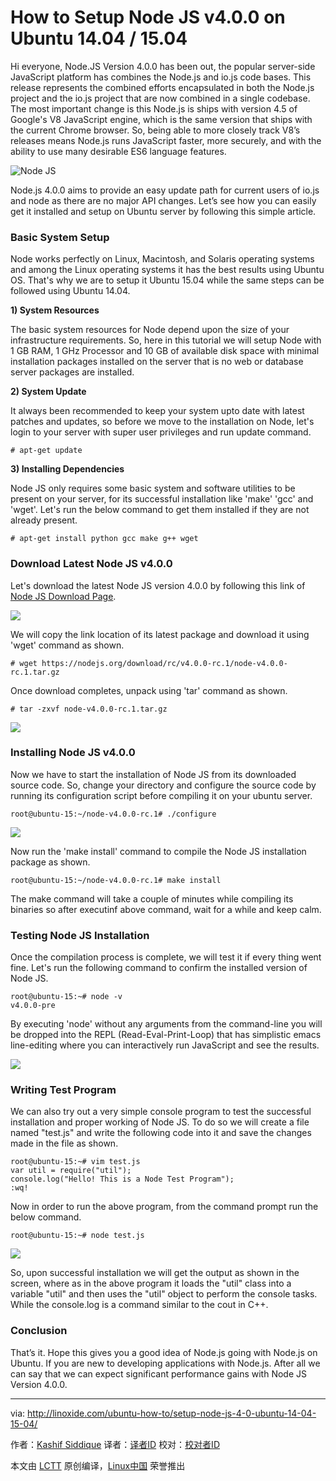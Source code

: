 How to Setup Node JS v4.0.0 on Ubuntu 14.04 / 15.04
================================================================================
Hi everyone, Node.JS Version 4.0.0 has been out, the popular server-side JavaScript platform has combines the Node.js and io.js code bases. This release represents the combined efforts encapsulated in both the Node.js project and the io.js project that are now combined in a single codebase. The most important change is this Node.js is ships with version 4.5 of Google's V8 JavaScript engine, which is the same version that ships with the current Chrome browser. So, being able to more closely track V8’s releases means Node.js runs JavaScript faster, more securely, and with the ability to use many desirable ES6 language features.

![Node JS](http://blog.linoxide.com/wp-content/uploads/2015/09/nodejs.png)

Node.js 4.0.0 aims to provide an easy update path for current users of io.js and node as there are no major API changes. Let’s see how you can easily get it installed and setup on Ubuntu server by following this simple article.

### Basic System Setup ###

Node works perfectly on Linux, Macintosh, and Solaris operating systems and among the Linux operating systems it has the best results using Ubuntu OS. That's why we are to setup it Ubuntu 15.04 while the same steps can be followed using Ubuntu 14.04.

**1) System Resources**

The basic system resources for Node depend upon the size of your infrastructure requirements. So, here in this tutorial we will setup Node with 1 GB RAM, 1 GHz Processor and 10 GB of available disk space with minimal installation packages installed on the server that is no web or database server packages are installed.

**2) System Update**

It always been recommended to keep your system upto date with latest patches and updates, so before we move to the installation on Node, let's login to your server with super user privileges and run update command.

    # apt-get update

**3) Installing Dependencies**

Node JS only requires some basic system and software utilities to be present on your server, for its successful installation like 'make' 'gcc' and 'wget'. Let's run the below command to get them installed if they are not already present.

    # apt-get install python gcc make g++ wget

### Download Latest Node JS v4.0.0 ###

Let's download the latest Node JS version 4.0.0 by following this link of [Node JS Download Page][1].

![](http://blog.linoxide.com/wp-content/uploads/2015/09/download.png)

We will copy the link location of its latest package and download it using 'wget' command as shown.

    # wget https://nodejs.org/download/rc/v4.0.0-rc.1/node-v4.0.0-rc.1.tar.gz

Once download completes, unpack using 'tar' command as shown.

    # tar -zxvf node-v4.0.0-rc.1.tar.gz

![](http://blog.linoxide.com/wp-content/uploads/2015/09/wget.png)

### Installing Node JS v4.0.0 ###

Now we have to start the installation of Node JS from its downloaded source code. So, change your directory and configure the source code by running its configuration script before compiling it on your ubuntu server.

    root@ubuntu-15:~/node-v4.0.0-rc.1# ./configure

![](http://blog.linoxide.com/wp-content/uploads/2015/09/configure.png)

Now run the 'make install' command to compile the Node JS installation package as shown.

    root@ubuntu-15:~/node-v4.0.0-rc.1# make install

The make command will take a couple of minutes while compiling its binaries so after executinf above command, wait for a while and keep calm.

### Testing Node JS Installation ###

Once the compilation process is complete, we will test it if every thing went fine. Let's run the following command to confirm the installed version of Node JS.

    root@ubuntu-15:~# node -v
    v4.0.0-pre

By executing 'node' without any arguments from the command-line you will be dropped into the REPL (Read-Eval-Print-Loop) that has simplistic emacs line-editing where you can interactively run JavaScript and see the results.

![](http://blog.linoxide.com/wp-content/uploads/2015/09/node.png)

### Writing Test Program ###

We can also try out a very simple console program to test the successful installation and proper working of Node JS. To do so we will create a file named "test.js" and write the following code into it and save the changes made in the file as shown.

    root@ubuntu-15:~# vim test.js
    var util = require("util");
    console.log("Hello! This is a Node Test Program");
    :wq!

Now in order to run the above program, from the command prompt run the below command.

    root@ubuntu-15:~# node test.js

![](http://blog.linoxide.com/wp-content/uploads/2015/09/node-test.png)

So, upon successful installation we will get the output as shown in the screen, where as in the above program it loads the "util" class into a variable "util" and then uses the "util" object to perform the console tasks. While the console.log is a command similar to the cout in C++.

### Conclusion ###

That’s it. Hope this gives you a good idea of Node.js going with Node.js on Ubuntu. If you are new to developing applications with Node.js. After all we can say that we can expect significant performance gains with Node JS Version 4.0.0.

--------------------------------------------------------------------------------

via: http://linoxide.com/ubuntu-how-to/setup-node-js-4-0-ubuntu-14-04-15-04/

作者：[Kashif Siddique][a]
译者：[译者ID](https://github.com/译者ID)
校对：[校对者ID](https://github.com/校对者ID)

本文由 [LCTT](https://github.com/LCTT/TranslateProject) 原创编译，[Linux中国](https://linux.cn/) 荣誉推出

[a]:http://linoxide.com/author/kashifs/
[1]:https://nodejs.org/download/rc/v4.0.0-rc.1/